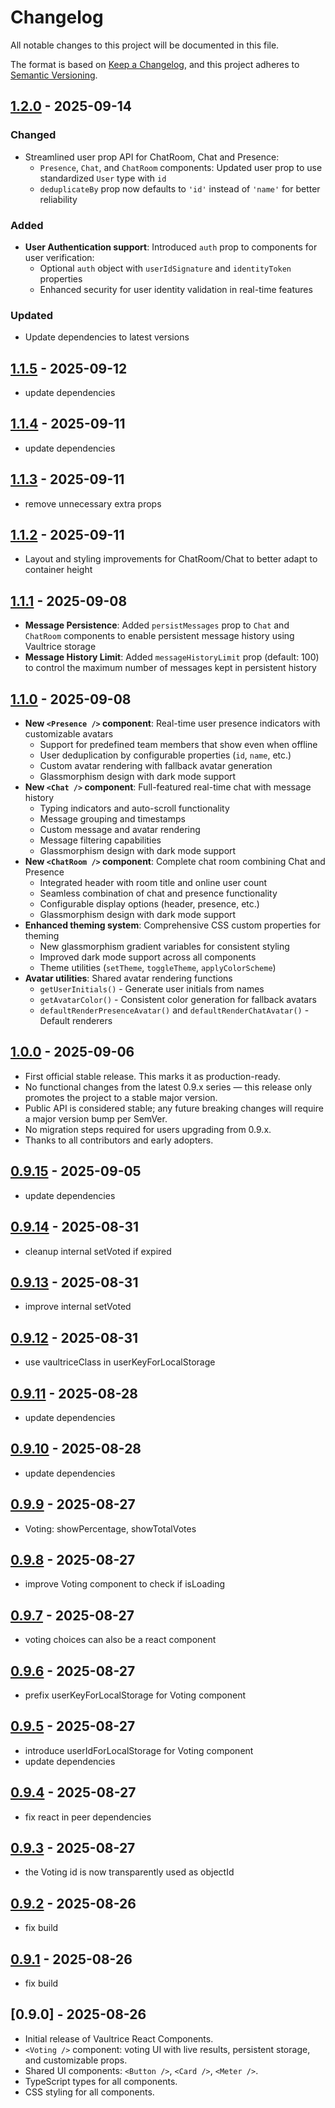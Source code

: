 # Changelog

All notable changes to this project will be documented in this file.

The format is based on [Keep a Changelog](https://keepachangelog.com/en/1.0.0/),
and this project adheres to [Semantic Versioning](https://semver.org/spec/v2.0.0.html).

## [1.2.0](https://github.com/vaultrice/react-components/compare/v1.1.5...v1.2.0) - 2025-09-14

### Changed
- Streamlined user prop API for ChatRoom, Chat and Presence:
  - `Presence`, `Chat`, and `ChatRoom` components: Updated user prop to use standardized `User` type with `id`
  - `deduplicateBy` prop now defaults to `'id'` instead of `'name'` for better reliability

### Added
- **User Authentication support**: Introduced `auth` prop to components for user verification:
  - Optional `auth` object with `userIdSignature` and `identityToken` properties
  - Enhanced security for user identity validation in real-time features

### Updated
- Update dependencies to latest versions

## [1.1.5](https://github.com/vaultrice/react-components/compare/v1.1.4...v1.1.5) - 2025-09-12

- update dependencies

## [1.1.4](https://github.com/vaultrice/react-components/compare/v1.1.3...v1.1.4) - 2025-09-11

- update dependencies

## [1.1.3](https://github.com/vaultrice/react-components/compare/v1.1.2...v1.1.3) - 2025-09-11

- remove unnecessary extra props

## [1.1.2](https://github.com/vaultrice/react-components/compare/v1.1.1...v1.1.2) - 2025-09-11

- Layout and styling improvements for ChatRoom/Chat to better adapt to container height

## [1.1.1](https://github.com/vaultrice/react-components/compare/v1.1.0...v1.1.1) - 2025-09-08

- **Message Persistence**: Added `persistMessages` prop to `Chat` and `ChatRoom` components to enable persistent message history using Vaultrice storage
- **Message History Limit**: Added `messageHistoryLimit` prop (default: 100) to control the maximum number of messages kept in persistent history

## [1.1.0](https://github.com/vaultrice/react-components/compare/v1.0.0...v1.1.0) - 2025-09-08

- **New `<Presence />` component**: Real-time user presence indicators with customizable avatars
  - Support for predefined team members that show even when offline
  - User deduplication by configurable properties (`id`, `name`, etc.)
  - Custom avatar rendering with fallback avatar generation
  - Glassmorphism design with dark mode support
- **New `<Chat />` component**: Full-featured real-time chat with message history
  - Typing indicators and auto-scroll functionality
  - Message grouping and timestamps
  - Custom message and avatar rendering
  - Message filtering capabilities
  - Glassmorphism design with dark mode support
- **New `<ChatRoom />` component**: Complete chat room combining Chat and Presence
  - Integrated header with room title and online user count
  - Seamless combination of chat and presence functionality
  - Configurable display options (header, presence, etc.)
  - Glassmorphism design with dark mode support
- **Enhanced theming system**: Comprehensive CSS custom properties for theming
  - New glassmorphism gradient variables for consistent styling
  - Improved dark mode support across all components
  - Theme utilities (`setTheme`, `toggleTheme`, `applyColorScheme`)
- **Avatar utilities**: Shared avatar rendering functions
  - `getUserInitials()` - Generate user initials from names
  - `getAvatarColor()` - Consistent color generation for fallback avatars
  - `defaultRenderPresenceAvatar()` and `defaultRenderChatAvatar()` - Default renderers

## [1.0.0](https://github.com/vaultrice/react-components/compare/v0.9.15...v1.0.0) - 2025-09-06

- First official stable release. This marks it as production-ready.
- No functional changes from the latest 0.9.x series — this release only promotes the project to a stable major version.
- Public API is considered stable; any future breaking changes will require a major version bump per SemVer.
- No migration steps required for users upgrading from 0.9.x.
- Thanks to all contributors and early adopters.

## [0.9.15](https://github.com/vaultrice/react-components/compare/v0.9.14...v0.9.15) - 2025-09-05

- update dependencies

## [0.9.14](https://github.com/vaultrice/react-components/compare/v0.9.13...v0.9.14) - 2025-08-31

- cleanup internal setVoted if expired

## [0.9.13](https://github.com/vaultrice/react-components/compare/v0.9.12...v0.9.13) - 2025-08-31

- improve internal setVoted

## [0.9.12](https://github.com/vaultrice/react-components/compare/v0.9.11...v0.9.12) - 2025-08-31

- use vaultriceClass in userKeyForLocalStorage

## [0.9.11](https://github.com/vaultrice/react-components/compare/v0.9.10...v0.9.11) - 2025-08-28

- update dependencies

## [0.9.10](https://github.com/vaultrice/react-components/compare/v0.9.9...v0.9.10) - 2025-08-28

- update dependencies

## [0.9.9](https://github.com/vaultrice/react-components/compare/v0.9.8...v0.9.9) - 2025-08-27

- Voting: showPercentage, showTotalVotes

## [0.9.8](https://github.com/vaultrice/react-components/compare/v0.9.7...v0.9.8) - 2025-08-27

- improve Voting component to check if isLoading

## [0.9.7](https://github.com/vaultrice/react-components/compare/v0.9.6...v0.9.7) - 2025-08-27

- voting choices can also be a react component

## [0.9.6](https://github.com/vaultrice/react-components/compare/v0.9.5...v0.9.6) - 2025-08-27

- prefix userKeyForLocalStorage for Voting component

## [0.9.5](https://github.com/vaultrice/react-components/compare/v0.9.4...v0.9.5) - 2025-08-27

- introduce userIdForLocalStorage for Voting component
- update dependencies

## [0.9.4](https://github.com/vaultrice/react-components/compare/v0.9.3...v0.9.4) - 2025-08-27

- fix react in peer dependencies

## [0.9.3](https://github.com/vaultrice/react-components/compare/v0.9.2...v0.9.3) - 2025-08-27

- the Voting id is now transparently used as objectId

## [0.9.2](https://github.com/vaultrice/react-components/compare/v0.9.1...v0.9.2) - 2025-08-26

- fix build

## [0.9.1](https://github.com/vaultrice/react-components/compare/v0.9.0...v0.9.1) - 2025-08-26

- fix build

## [0.9.0] - 2025-08-26

- Initial release of Vaultrice React Components.
- `<Voting />` component: voting UI with live results, persistent storage, and customizable props.
- Shared UI components: `<Button />`, `<Card />`, `<Meter />`.
- TypeScript types for all components.
- CSS styling for all components.
